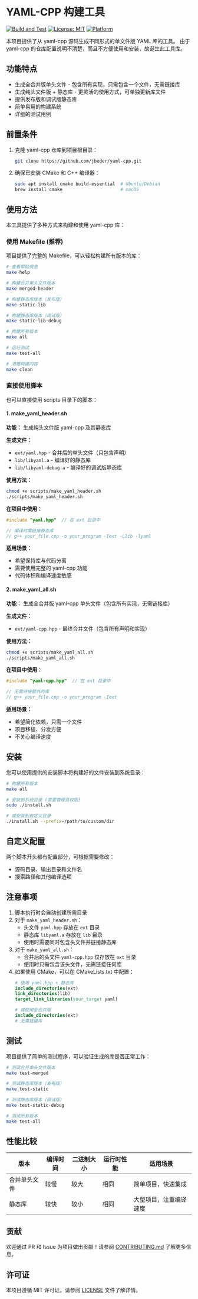 # YAML-CPP 构建工具

[![Build and Test](https://github.com/username/yaml-cpp-builder/actions/workflows/ci.yml/badge.svg)](https://github.com/username/yaml-cpp-builder/actions/workflows/ci.yml)
[![License: MIT](https://img.shields.io/badge/License-MIT-yellow.svg)](https://opensource.org/licenses/MIT)
[![Platform](https://img.shields.io/badge/platform-linux%20%7C%20macos%20%7C%20windows-lightgrey)]()

本项目提供了从 yaml-cpp 源码生成不同形式的单文件版 YAML 库的工具。
由于 yaml-cpp 的仓库配置说明不清楚，而且不方便使用和安装，故诞生此工具库。

## 功能特点

- 生成全合并版单头文件 - 包含所有实现，只需包含一个文件，无需链接库
- 生成纯头文件版 + 静态库 - 更灵活的使用方式，可单独更新库文件
- 提供发布版和调试版静态库
- 简单易用的构建系统
- 详细的测试用例

## 前置条件

1. 克隆 yaml-cpp 仓库到项目根目录：
   ```bash
   git clone https://github.com/jbeder/yaml-cpp.git
   ```

2. 确保已安装 CMake 和 C++ 编译器：
   ```bash
   sudo apt install cmake build-essential  # Ubuntu/Debian
   brew install cmake                      # macOS
   ```

## 使用方法

本工具提供了多种方式来构建和使用 yaml-cpp 库：

### 使用 Makefile (推荐)

项目提供了完整的 Makefile，可以轻松构建所有版本的库：

```bash
# 查看帮助信息
make help

# 构建合并单头文件版本
make merged-header

# 构建静态库版本（发布版）
make static-lib

# 构建静态库版本（调试版）
make static-lib-debug

# 构建所有版本
make all

# 运行测试
make test-all

# 清理构建内容
make clean
```

### 直接使用脚本

也可以直接使用 scripts 目录下的脚本：

#### 1. make_yaml_header.sh

**功能：** 生成纯头文件版 yaml-cpp 及其静态库

**生成文件：**
- `ext/yaml.hpp` - 合并后的单头文件（只包含声明）
- `lib/libyaml.a` - 编译好的静态库
- `lib/libyaml-debug.a` - 编译好的调试版静态库

**使用方法：**
```bash
chmod +x scripts/make_yaml_header.sh
./scripts/make_yaml_header.sh
```

**在项目中使用：**
```cpp
#include "yaml.hpp"  // 在 ext 目录中

// 编译时需链接静态库
// g++ your_file.cpp -o your_program -Iext -Llib -lyaml
```

**适用场景：**
- 希望保持库与代码分离
- 需要使用完整的 yaml-cpp 功能
- 代码体积和编译速度敏感

#### 2. make_yaml_all.sh

**功能：** 生成全合并版 yaml-cpp 单头文件（包含所有实现，无需链接库）

**生成文件：**
- `ext/yaml-cpp.hpp` - 最终合并文件（包含所有声明和实现）

**使用方法：**
```bash
chmod +x scripts/make_yaml_all.sh
./scripts/make_yaml_all.sh
```

**在项目中使用：**
```cpp
#include "yaml-cpp.hpp"  // 在 ext 目录中

// 无需链接额外的库
// g++ your_file.cpp -o your_program -Iext
```

**适用场景：**
- 希望简化依赖，只需一个文件
- 项目移植、分发方便
- 不关心编译速度

## 安装

您可以使用提供的安装脚本将构建好的文件安装到系统目录：

```bash
# 构建所有版本
make all

# 安装到系统目录 (需要管理员权限)
sudo ./install.sh

# 或安装到自定义目录
./install.sh --prefix=/path/to/custom/dir
```

## 自定义配置

两个脚本开头都有配置部分，可根据需要修改：
- 源码目录、输出目录和文件名
- 搜索路径和其他编译选项

## 注意事项

1. 脚本执行时会自动创建所需目录
2. 对于 `make_yaml_header.sh`：
   - 头文件 `yaml.hpp` 存放在 `ext` 目录
   - 静态库 `libyaml.a` 存放在 `lib` 目录
   - 使用时需要同时包含头文件并链接静态库
3. 对于 `make_yaml_all.sh`：
   - 合并后的头文件 `yaml-cpp.hpp` 仅存放在 `ext` 目录
   - 使用时只需包含该头文件，无需链接任何库
4. 如果使用 CMake，可以在 CMakeLists.txt 中配置：
   ```cmake
   # 使用 yaml.hpp + 静态库
   include_directories(ext)
   link_directories(lib)
   target_link_libraries(your_target yaml)

   # 或使用全合并版
   include_directories(ext)
   # 无需链接库
   ```

## 测试

项目提供了简单的测试程序，可以验证生成的库是否正常工作：

```bash
# 测试合并单头文件版本
make test-merged

# 测试静态库版本（发布版）
make test-static

# 测试静态库版本（调试版）
make test-static-debug

# 测试所有版本
make test-all
```

## 性能比较

| 版本 | 编译时间 | 二进制大小 | 运行时性能 | 适用场景 |
|------|----------|------------|------------|----------|
| 合并单头文件 | 较慢 | 较大 | 相同 | 简单项目，快速集成 |
| 静态库 | 较快 | 较小 | 相同 | 大型项目，注重编译速度 |

## 贡献

欢迎通过 PR 和 Issue 为项目做出贡献！请参阅 [CONTRIBUTING.md](CONTRIBUTING.md) 了解更多信息。

## 许可证

本项目遵循 MIT 许可证。请参阅 [LICENSE](LICENSE) 文件了解详情。